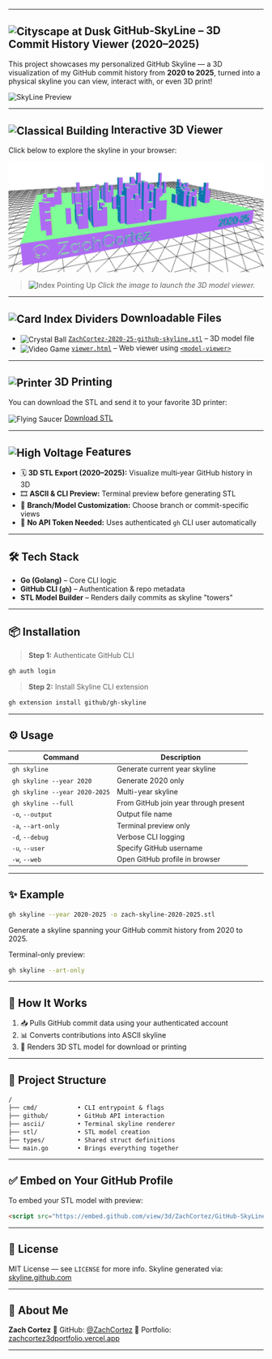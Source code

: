 
---
## <img src="https://raw.githubusercontent.com/Tarikul-Islam-Anik/Animated-Fluent-Emojis/master/Emojis/Travel%20and%20places/Cityscape%20at%20Dusk.png" alt="Cityscape at Dusk" width="50" height="50" align="center" />   **GitHub‑SkyLine – 3D Commit History Viewer (2020–2025)**

This project showcases my personalized GitHub Skyline — a 3D visualization of my GitHub commit history from **2020 to 2025**, turned into a physical skyline you can view, interact with, or even 3D print!

![SkyLine Preview](https://raw.githubusercontent.com/ZachCortez/GitHub-SkyLine/main/skyline-preview.gif)

---

## <img src="https://raw.githubusercontent.com/Tarikul-Islam-Anik/Telegram-Animated-Emojis/main/Travel%20and%20Places/Classical%20Building.webp" alt="Classical Building" width="45" height="45" align="center"/> Interactive 3D Viewer

Click below to explore the skyline in your browser:

[![3D GitHub Skyline Preview](https://raw.githubusercontent.com/ZachCortez/GitHub-SkyLine/main/skyline-preview.png)](https://zachcortez.github.io/GitHub-SkyLine/viewer.html)

> <img src="https://raw.githubusercontent.com/Tarikul-Islam-Anik/Telegram-Animated-Emojis/main/People/Index%20Pointing%20Up.webp" alt="Index Pointing Up" width="35" height="35" /> _Click the image to launch the 3D model viewer._

---

## <img src="https://raw.githubusercontent.com/Tarikul-Islam-Anik/Telegram-Animated-Emojis/main/Objects/Card%20Index%20Dividers.webp" alt="Card Index Dividers" width="45" height="45" align="center"/> Downloadable Files

- <img src="https://raw.githubusercontent.com/Tarikul-Islam-Anik/Animated-Fluent-Emojis/master/Emojis/Activities/Crystal%20Ball.png" alt="Crystal Ball" width="35" height="35" align="center"/> [`ZachCortez-2020-25-github-skyline.stl`](https://raw.githubusercontent.com/ZachCortez/GitHub-SkyLine/main/ZachCortez-2020-25-github-skyline.stl) – 3D model file
- <img src="https://raw.githubusercontent.com/Tarikul-Islam-Anik/Telegram-Animated-Emojis/main/Activity/Video%20Game.webp" alt="Video Game" width="35" height="35" align="center"/> [`viewer.html`](https://zachcortez.github.io/GitHub-SkyLine/viewer.html) – Web viewer using [`<model-viewer>`](https://modelviewer.dev)

---

## <img src="https://raw.githubusercontent.com/Tarikul-Islam-Anik/Telegram-Animated-Emojis/main/Objects/Printer.webp" alt="Printer" width="45" height="45" align="center"/> 3D Printing

You can download the STL and send it to your favorite 3D printer:

<img src="https://raw.githubusercontent.com/Tarikul-Islam-Anik/Animated-Fluent-Emojis/master/Emojis/Travel%20and%20places/Flying%20Saucer.png" alt="Flying Saucer" width="35" height="35" align="center"/> [Download STL](https://raw.githubusercontent.com/ZachCortez/GitHub-SkyLine/main/ZachCortez-2020-25-github-skyline.stl)

---

## <img src="https://raw.githubusercontent.com/Tarikul-Islam-Anik/Telegram-Animated-Emojis/main/Animals%20and%20Nature/High%20Voltage.webp" alt="High Voltage" width="45" height="45" align="center"/> Features

- 🗓️ **3D STL Export (2020–2025):** Visualize multi‑year GitHub history in 3D
- 🎞️ **ASCII & CLI Preview:** Terminal preview before generating STL
- 🔀 **Branch/Model Customization:** Choose branch or commit-specific views
- 🔐 **No API Token Needed:** Uses authenticated `gh` CLI user automatically

---

## 🛠️ Tech Stack

- **Go (Golang)** – Core CLI logic
- **GitHub CLI (`gh`)** – Authentication & repo metadata
- **STL Model Builder** – Renders daily commits as skyline "towers"

---

## 📦 Installation

> **Step 1:** Authenticate GitHub CLI  
```bash
gh auth login
````

> **Step 2:** Install Skyline CLI extension

```bash
gh extension install github/gh-skyline
```

---

## ⚙️ Usage

| Command                       | Description                           |
| ----------------------------- | ------------------------------------- |
| `gh skyline`                  | Generate current year skyline         |
| `gh skyline --year 2020`      | Generate 2020 only                    |
| `gh skyline --year 2020-2025` | Multi-year skyline                    |
| `gh skyline --full`           | From GitHub join year through present |
| `-o`, `--output`              | Output file name                      |
| `-a`, `--art-only`            | Terminal preview only                 |
| `-d`, `--debug`               | Verbose CLI logging                   |
| `-u`, `--user`                | Specify GitHub username               |
| `-w`, `--web`                 | Open GitHub profile in browser        |

---

## ✨ Example

```bash
gh skyline --year 2020-2025 -o zach-skyline-2020-2025.stl
```

Generate a skyline spanning your GitHub commit history from 2020 to 2025.

Terminal-only preview:

```bash
gh skyline --art-only
```

---

## 🔄 How It Works

1. 📥 Pulls GitHub commit data using your authenticated account
2. 📊 Converts contributions into ASCII skyline
3. 🧱 Renders 3D STL model for download or printing

---

## 🧠 Project Structure

```
/
├── cmd/           • CLI entrypoint & flags  
├── github/        • GitHub API interaction  
├── ascii/         • Terminal skyline renderer  
├── stl/           • STL model creation  
├── types/         • Shared struct definitions  
└── main.go        • Brings everything together  
```

---

## ✅ Embed on Your GitHub Profile

To embed your STL model with preview:

```html
<script src="https://embed.github.com/view/3d/ZachCortez/GitHub-SkyLine/main/ZachCortez-2020-25-github-skyline.stl"></script>
```

---


## 📄 License

MIT License — see `LICENSE` for more info.
Skyline generated via: [skyline.github.com](https://skyline.github.com)

---

## 👤 About Me

**Zach Cortez**
🔗 GitHub: [@ZachCortez](https://github.com/ZachCortez)
💼 Portfolio: [zachcortez3dportfolio.vercel.app](https://zachcortez3dportfolio.vercel.app)


---
